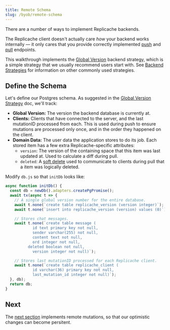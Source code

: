 ```yaml
---
title: Remote Schema
slug: /byob/remote-schema
---
```


There are a number of ways to implement Replicache backends.

The Replicache client doesn't actually care _how_ your backend works internally — it only cares that you provide correctly implemented [push](/reference/server-push.md) and [pull](/reference/server-pull.md) endpoints.

This walkthrough implements the [Global Version](/concepts/diff/global-version) backend strategy, which is a simple strategy that we usually recommend users start with. See [Backend Strategies](/concepts/diff/overview) for information on other commonly used strategies.

## Define the Schema

Let's define our Postgres schema. As suggested in the [Global Version Strategy](/concepts/diff/global-version) doc, we'll track:

- **Global Version:** The version the backend database is currently at.
- **Clients:** Clients that have connected to the server, and the last mutationID processed from each. This is used during push to ensure mutations are processed only once, and in the order they happened on the client.
- **Domain Data:** The user data the application stores to do its job. Each stored item has a few extra Replicache-specific attributes:
  - `version`: The version of the containing space that this item was last updated at. Used to calculate a diff during pull.
  - `deleted`: A [soft delete](https://en.wiktionary.org/wiki/soft_deletion) used to communicate to clients during pull that a item was logically deleted.

Modify `db.js` so that `initDb` looks like:

```js
async function initDb() {
  const db = newDb().adapters.createPgPromise();
  await tx(async t => {
    // A single global version number for the entire database.
    await t.none(`create table replicache_version (version integer)`);
    await t.none(`insert into replicache_version (version) values (0)`);

    // Stores chat messages.
    await t.none(`create table message (
            id text primary key not null,
            sender varchar(255) not null,
            content text not null,
            ord integer not null,
          deleted boolean not null,
            version integer not null)`);

    // Stores last mutationID processed for each Replicache client.
    await t.none(`create table replicache_client (
            id varchar(36) primary key not null,
            last_mutation_id integer not null)`);
  }, db);
  return db;
}
```

## Next

The [next section](./remote-mutations.md) implements remote mutations, so that our optimistic changes can become persitent.
